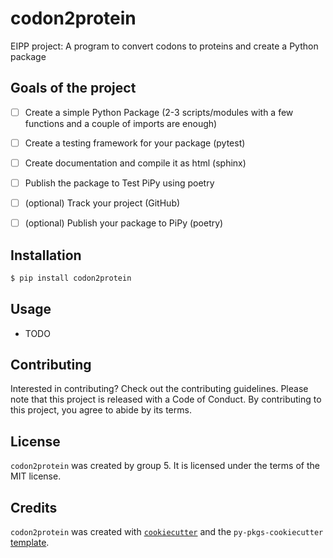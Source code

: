 # codon2protein

EIPP project: A program to convert codons to proteins and create a Python package


## Goals of the project

- [ ] Create a simple Python Package (2-3 scripts/modules with a few functions and a couple of imports are enough)
- [ ] Create a testing framework for your package (pytest)
- [ ] Create documentation and compile it as html (sphinx)
- [ ] Publish the package to Test PiPy using poetry
- [ ] (optional) Track your project (GitHub)
- [ ] (optional) Publish your package to PiPy (poetry)


## Installation

```bash
$ pip install codon2protein
```

## Usage

- TODO

## Contributing

Interested in contributing? Check out the contributing guidelines. Please note that this project is released with a Code of Conduct. By contributing to this project, you agree to abide by its terms.

## License

`codon2protein` was created by group 5. It is licensed under the terms of the MIT license.

## Credits

`codon2protein` was created with [`cookiecutter`](https://cookiecutter.readthedocs.io/en/latest/) and the `py-pkgs-cookiecutter` [template](https://github.com/py-pkgs/py-pkgs-cookiecutter).
